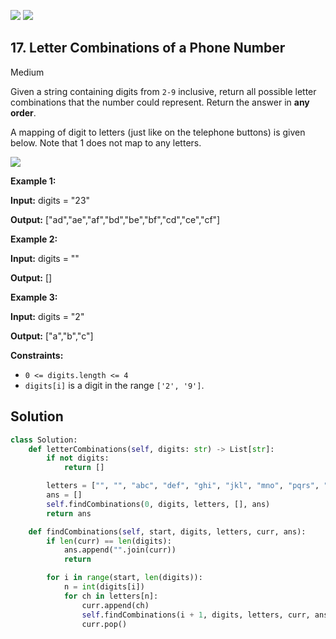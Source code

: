 [![](https://img.shields.io/github/stars/LeetCode-in-Python/LeetCode-in-Python?label=Stars&style=flat-square)](https://github.com/LeetCode-in-Python/LeetCode-in-Python)
[![](https://img.shields.io/github/forks/LeetCode-in-Python/LeetCode-in-Python?label=Fork%20me%20on%20GitHub%20&style=flat-square)](https://github.com/LeetCode-in-Python/LeetCode-in-Python/fork)

## 17\. Letter Combinations of a Phone Number

Medium

Given a string containing digits from `2-9` inclusive, return all possible letter combinations that the number could represent. Return the answer in **any order**.

A mapping of digit to letters (just like on the telephone buttons) is given below. Note that 1 does not map to any letters.

![](https://upload.wikimedia.org/wikipedia/commons/thumb/7/73/Telephone-keypad2.svg/200px-Telephone-keypad2.svg.png)

**Example 1:**

**Input:** digits = "23"

**Output:** ["ad","ae","af","bd","be","bf","cd","ce","cf"] 

**Example 2:**

**Input:** digits = ""

**Output:** [] 

**Example 3:**

**Input:** digits = "2"

**Output:** ["a","b","c"] 

**Constraints:**

*   `0 <= digits.length <= 4`
*   `digits[i]` is a digit in the range `['2', '9']`.

## Solution

```python
class Solution:
    def letterCombinations(self, digits: str) -> List[str]:
        if not digits:
            return []

        letters = ["", "", "abc", "def", "ghi", "jkl", "mno", "pqrs", "tuv", "wxyz"]
        ans = []
        self.findCombinations(0, digits, letters, [], ans)
        return ans

    def findCombinations(self, start, digits, letters, curr, ans):
        if len(curr) == len(digits):
            ans.append("".join(curr))
            return

        for i in range(start, len(digits)):
            n = int(digits[i])
            for ch in letters[n]:
                curr.append(ch)
                self.findCombinations(i + 1, digits, letters, curr, ans)
                curr.pop()
```